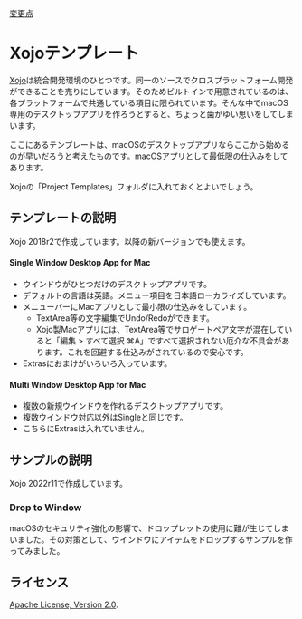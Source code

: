 [変更点](./Changes.md)

# Xojoテンプレート

[Xojo](https://www.xojo.com/)は統合開発環境のひとつです。同一のソースでクロスプラットフォーム開発ができることを売りにしています。そのためビルトインで用意されているのは、各プラットフォームで共通している項目に限られています。そんな中でmacOS専用のデスクトップアプリを作ろうとすると、ちょっと歯がゆい思いをしてしまいます。

ここにあるテンプレートは、macOSのデスクトップアプリならここから始めるのが早いだろうと考えたものです。macOSアプリとして最低限の仕込みをしてあります。

Xojoの「Project Templates」フォルダに入れておくとよいでしょう。


## テンプレートの説明

Xojo 2018r2で作成しています。以降の新バージョンでも使えます。

#### Single Window Desktop App for Mac
* ウインドウがひとつだけのデスクトップアプリです。
* デフォルトの言語は英語。メニュー項目を日本語ローカライズしています。
* メニューバーにMacアプリとして最小限の仕込みをしています。
    * TextArea等の文字編集でUndo/Redoができます。
    * Xojo製Macアプリには、TextArea等でサロゲートペア文字が混在していると「編集 > すべて選択 ⌘A」ですべて選択されない厄介な不具合があります。これを回避する仕込みがされているので安心です。
* Extrasにおまけがいろいろ入っています。

#### Multi Window Desktop App for Mac
* 複数の新規ウインドウを作れるデスクトップアプリです。
* 複数ウインドウ対応以外はSingleと同じです。
* こちらにExtrasは入れていません。

## サンプルの説明

Xojo 2022r11で作成しています。

### Drop to Window
macOSのセキュリティ強化の影響で、ドロップレットの使用に難が生じてしまいました。その対策として、ウインドウにアイテムをドロップするサンプルを作ってみました。

## ライセンス

 [Apache License, Version 2.0](http://www.apache.org/licenses/LICENSE-2.0).